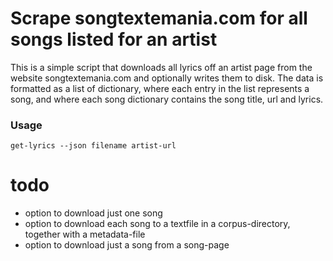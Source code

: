 
# Scrape songtextemania.com for all songs listed for an artist

This is a simple script that downloads all lyrics off an artist page from the website songtextemania.com and optionally writes them to disk. The data is formatted as a list of dictionary, where each entry in the list represents a song, and where each song dictionary contains the song title, url and lyrics.


### Usage

~~~
get-lyrics --json filename artist-url
~~~



# todo

- option to download just one song
- option to download each song to a textfile in a corpus-directory, together with a metadata-file
- option to download just a song from a song-page
 
